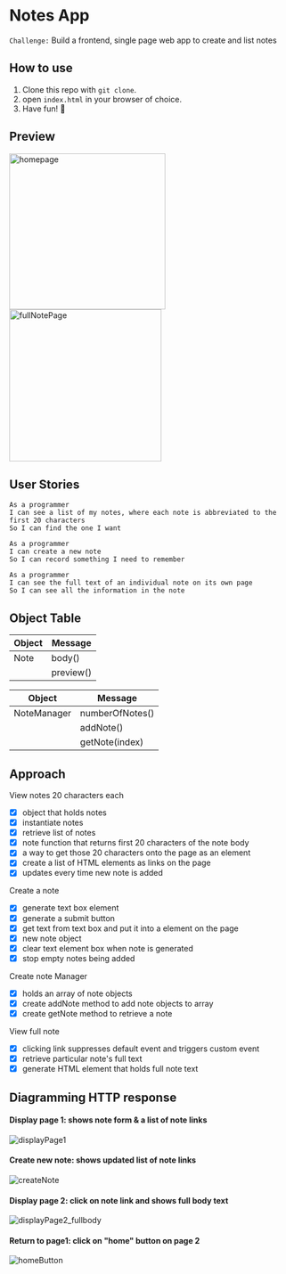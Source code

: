 # Notes App
`Challenge:` Build a frontend, single page web app to create and list notes

## How to use

1. Clone this repo with `git clone`.
2. open `index.html` in your browser of choice.
3. Have fun! 🤩

## Preview
<img width="280" alt="homepage" src="https://user-images.githubusercontent.com/28805811/83274013-1b7c9480-a1c5-11ea-9d72-84f5b63598bd.png">

<img width="273" alt="fullNotePage" src="https://user-images.githubusercontent.com/28805811/83274015-1c152b00-a1c5-11ea-804a-58badf24ed90.png">

## User Stories
```
As a programmer
I can see a list of my notes, where each note is abbreviated to the first 20 characters
So I can find the one I want

As a programmer
I can create a new note
So I can record something I need to remember

As a programmer
I can see the full text of an individual note on its own page
So I can see all the information in the note
```

## Object Table

| Object | Message |
| --- | --- |
| Note | body() |
| | preview() |

| Object | Message |
| --- | --- |
| NoteManager | numberOfNotes()
| | addNote()
| | getNote(index) |

## Approach

View notes 20 characters each

- [x] object that holds notes
- [x] instantiate notes
- [x] retrieve list of notes
- [x] note function that returns first 20 characters of the note body
- [x] a way to get those 20 characters onto the page as an element
- [x] create a list of HTML elements as links on the page
- [x] updates every time new note is added

Create a note

- [x] generate text box element
- [x] generate a submit button
- [x] get text from text box and put it into a element on the page
- [x] new note object
- [x] clear text element box when note is generated
- [x] stop empty notes being added

Create note Manager
- [x] holds an array of note objects
- [x] create addNote method to add note objects to array
- [x] create getNote method to retrieve a note

View full note

- [x] clicking link suppresses default event and triggers custom event
- [x] retrieve particular note's full text
- [x] generate HTML element that holds full note text

## Diagramming HTTP response

#### Display page 1: shows note form & a list of note links
![displayPage1](https://user-images.githubusercontent.com/28805811/83970821-b8c77f00-a8cf-11ea-95cc-d68da908a1a6.png)

#### Create new note: shows updated list of note links
![createNote](https://user-images.githubusercontent.com/28805811/83970874-017f3800-a8d0-11ea-9bc6-7276bf8b4165.png)

#### Display page 2: click on note link and shows full body text
![displayPage2_fullbody](https://user-images.githubusercontent.com/28805811/83970777-77cf6a80-a8cf-11ea-8010-88e19927be30.png)

#### Return to page1: click on "home" button on page 2
![homeButton](https://user-images.githubusercontent.com/28805811/83970938-63d83880-a8d0-11ea-8e27-dacd81aad2fd.png)
